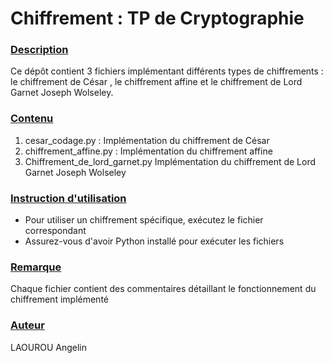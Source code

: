 # Chiffrement : TP de Cryptographie

### <u>Description</u>

Ce dépôt contient 3 fichiers implémentant différents types de chiffrements : le chiffrement de César , le chiffrement affine et le chiffrement de Lord Garnet Joseph Wolseley.

### <u>Contenu</u>
<ol>
    <li>cesar_codage.py : Implémentation du chiffrement de César</li>
    <li>chiffrement_affine.py : Implémentation du chiffrement  affine</li>
    <li>Chiffrement_de_lord_garnet.py Implémentation du chiffrement de Lord Garnet Joseph Wolseley</li>
</ol>

### <u>Instruction d'utilisation</u>
- Pour utiliser un chiffrement spécifique, exécutez le fichier correspondant
- Assurez-vous d'avoir Python installé pour exécuter les fichiers

### <u>Remarque</u>
Chaque fichier contient des commentaires détaillant le fonctionnement du chiffrement implémenté

### <u>Auteur</u>
LAOUROU Angelin